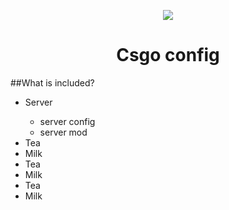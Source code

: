 <p align="center">
  <a href="http://landing.ant.design">
    <img src="https://img.icons8.com/color/200/000000/counter-strike-source.png"/>
  </a>
</p>
<h1 align="center">Csgo config</h1>


##What is included?

<ul>
<li>Server</li>
  <ul>
  <li>server config</li>
  <li>server mod</li>
  </ul>
  <li>Tea</li>
  <li>Milk</li>
  <li>Tea</li>
  <li>Milk</li>
  <li>Tea</li>
  <li>Milk</li>
</ul>